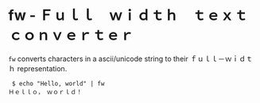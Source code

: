 
# fw - Ｆｕｌｌ　ｗｉｄｔｈ　ｔｅｘｔ　ｃｏｎｖｅｒｔｅｒ

`fw` converts characters in a ascii/unicode string to their ｆｕｌｌ－ｗｉｄｔｈ 
representation.

```
 $ echo "Hello, world" | fw
Ｈｅｌｌｏ，　ｗｏｒｌｄ！
```


